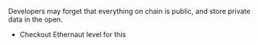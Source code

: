 Developers may forget that everything on chain is public, and store private data in the open.

- Checkout Ethernaut level for this
